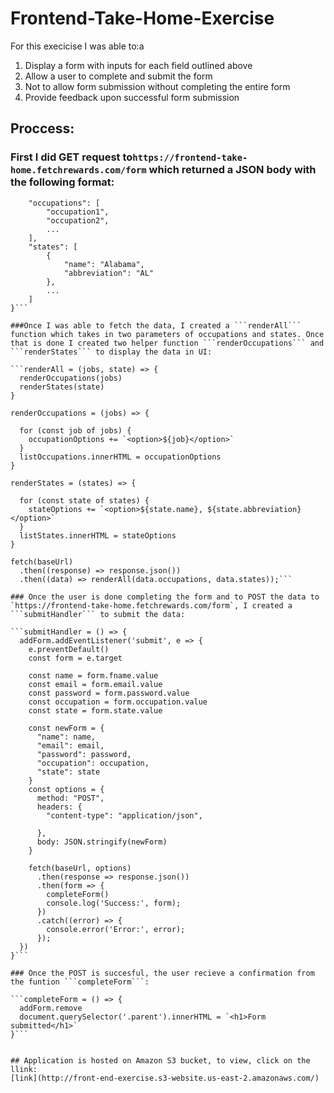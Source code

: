 # Frontend-Take-Home-Exercise

For this execicise I was able to:a

1. Display a form with inputs for each field outlined above
2. Allow a user to complete and submit the form
3. Not to allow form submission without completing the entire form
4. Provide feedback upon successful form submission

## Proccess:

### First I did GET request to`https://frontend-take-home.fetchrewards.com/form` which returned a JSON body with the following format:

```{
    "occupations": [
        "occupation1",
        "occupation2",
        ...
    ],
    "states": [
        {
            "name": "Alabama",
            "abbreviation": "AL"
        },
        ...
    ]
}```

###Once I was able to fetch the data, I created a ```renderAll``` function which takes in two parameters of occupations and states. Once that is done I created two helper function ```renderOccupations``` and ```renderStates``` to display the data in UI:

```renderAll = (jobs, state) => { 
  renderOccupations(jobs)
  renderStates(state)
}

renderOccupations = (jobs) => {

  for (const job of jobs) {
    occupationOptions += `<option>${job}</option>`
  }
  listOccupations.innerHTML = occupationOptions 
}

renderStates = (states) => {

  for (const state of states) {
    stateOptions += `<option>${state.name}, ${state.abbreviation}</option>`
  }
  listStates.innerHTML = stateOptions
}

fetch(baseUrl)
  .then((response) => response.json())
  .then((data) => renderAll(data.occupations, data.states));```

### Once the user is done completing the form and to POST the data to `https://frontend-take-home.fetchrewards.com/form`, I created a ```submitHandler``` to submit the data:

```submitHandler = () => {
  addForm.addEventListener('submit', e => {
    e.preventDefault()
    const form = e.target

    const name = form.fname.value
    const email = form.email.value
    const password = form.password.value
    const occupation = form.occupation.value
    const state = form.state.value

    const newForm = {
      "name": name,
      "email": email,
      "password": password,
      "occupation": occupation,
      "state": state
    }
    const options = {
      method: "POST",
      headers: {
        "content-type": "application/json",

      },
      body: JSON.stringify(newForm)
    }

    fetch(baseUrl, options)
      .then(response => response.json())
      .then(form => {
        completeForm()
        console.log('Success:', form);
      })
      .catch((error) => {
        console.error('Error:', error);
      });
  })
}```

### Once the POST is succesful, the user recieve a confirmation from the funtion ```completeForm```:

```completeForm = () => {
  addForm.remove
  document.querySelector('.parent').innerHTML = `<h1>Form submitted</h1>`
}```


## Application is hosted on Amazon S3 bucket, to view, click on the llink:
[link](http://front-end-exercise.s3-website.us-east-2.amazonaws.com/)


